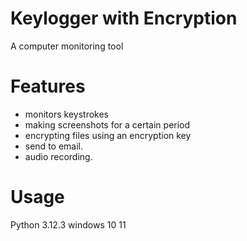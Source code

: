 # Keylogger with Encryption 

A computer monitoring tool
# Features
* monitors keystrokes
* making screenshots for a certain period
* encrypting files using an encryption key
* send to email.
* audio recording.

# Usage
Python 3.12.3
windows 10 11
